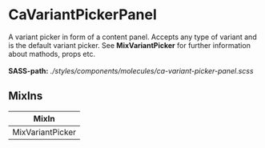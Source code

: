 # CaVariantPickerPanel

A variant picker in form of a content panel. Accepts any type of variant and is the default variant picker. See **MixVariantPicker** for further information about mathods, props etc.<br><br> **SASS-path:** _./styles/components/molecules/ca-variant-picker-panel.scss_

## MixIns

<!-- @vuese:CaVariantPickerPanel:mixIns:start -->
|MixIn|
|---|
|MixVariantPicker|

<!-- @vuese:CaVariantPickerPanel:mixIns:end -->


